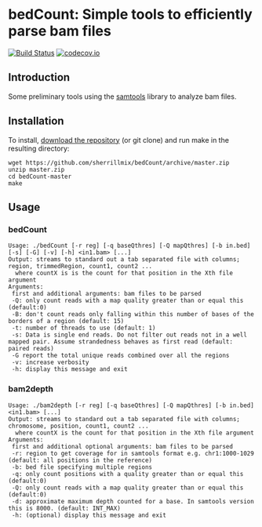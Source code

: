 # bedCount: Simple tools to efficiently parse bam files
[![Build Status](https://travis-ci.org/sherrillmix/bedCount.svg?branch=master)](https://travis-ci.org/sherrillmix/bedCount)
[![codecov.io](https://codecov.io/github/sherrillmix/bedCount/coverage.svg?branch=master)](https://codecov.io/github/sherrillmix/bedCount?branch=master)

## Introduction
Some preliminary tools using the [samtools](http://www.htslib.org/) library to analyze bam files.

## Installation
To install, [download the repository](https://github.com/sherrillmix/bedCount/archive/master.zip) (or git clone) and run make in the resulting directory:

```
wget https://github.com/sherrillmix/bedCount/archive/master.zip
unzip master.zip
cd bedCount-master
make
```

## Usage
### bedCount
```
Usage: ./bedCount [-r reg] [-q baseQthres] [-Q mapQthres] [-b in.bed] [-s] [-G] [-v] [-h] <in1.bam> [...]
Output: streams to standard out a tab separated file with columns; region, trimmedRegion, count1, count2 ...
  where countX is is the count for that position in the Xth file argument
Arguments:
 first and additional arguments: bam files to be parsed
 -Q: only count reads with a map quality greater than or equal this (default:0) 
 -B: don't count reads only falling within this number of bases of the borders of a region (default: 15)
 -t: number of threads to use (default: 1)
 -s: Data is single end reads. Do not filter out reads not in a well mapped pair. Assume strandedness behaves as first read (default: paired reads)
 -G report the total unique reads combined over all the regions
 -v: increase verbosity
 -h: display this message and exit
```

### bam2depth
```
Usage: ./bam2depth [-r reg] [-q baseQthres] [-Q mapQthres] [-b in.bed] <in1.bam> [...]
Output: streams to standard out a tab separated file with columns; chromosome, position, count1, count2 ...
  where countX is the count for that position in the Xth file argument
Arguments:
 first and additional optional arguments: bam files to be parsed
 -r: region to get coverage for in samtools format e.g. chr1:1000-1029 (default: all positions in the reference)
 -b: bed file specifying multiple regions
 -q: only count positions with a quality greater than or equal this (default:0)
 -Q: only count reads with a map quality greater than or equal this (default:0) 
 -d: approximate maximum depth counted for a base. In samtools version this is 8000. (default: INT_MAX)
 -h: (optional) display this message and exit
```


